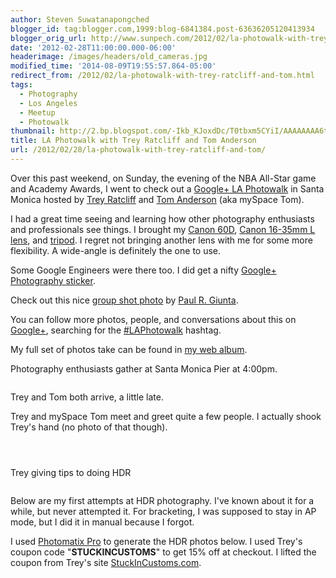 ```yaml
---
author: Steven Suwatanapongched
blogger_id: tag:blogger.com,1999:blog-6841384.post-63636205120413934
blogger_orig_url: http://www.sunpech.com/2012/02/la-photowalk-with-trey-ratcliff-and-tom.html
date: '2012-02-28T11:00:00.000-06:00'
headerimage: /images/headers/old_cameras.jpg
modified_time: '2014-08-09T19:55:57.864-05:00'
redirect_from: /2012/02/la-photowalk-with-trey-ratcliff-and-tom.html
tags:
  - Photography
  - Los Angeles
  - Meetup
  - Photowalk
thumbnail: http://2.bp.blogspot.com/-Ikb_KJoxdDc/T0tbxm5CYiI/AAAAAAAA6tQ/54DmXWcT1tE/s600/2012-02-26+at+16-18-14.jpg
title: LA Photowalk with Trey Ratcliff and Tom Anderson
url: /2012/02/28/la-photowalk-with-trey-ratcliff-and-tom/
---
```



Over this past weekend, on Sunday, the evening of the NBA All-Star game and Academy Awards, I went to check out a <a href="https://plus.google.com/105237212888595777019/posts/ioZin6Dh4t5">Google+  LA Photowalk</a> in Santa Monica hosted by <a href="https://plus.google.com/105237212888595777019/posts">Trey Ratcliff</a> and <a href="https://plus.google.com/112063946124358686266/posts">Tom Anderson</a> (aka mySpace Tom).

I had a great time seeing and learning how other photography enthusiasts and professionals see things. I brought my <a href="http://www.amazon.com/gp/product/B0040JHVCC/ref=as_li_ss_tl?ie=UTF8&amp;tag=sunpech-20&amp;linkCode=as2&amp;camp=1789&amp;creative=390957&amp;creativeASIN=B0040JHVCC">Canon 60D</a>, <a href="http://www.amazon.com/gp/product/B000NP46K2/ref=as_li_ss_tl?ie=UTF8&amp;tag=sunpech-20&amp;linkCode=as2&amp;camp=1789&amp;creative=390957&amp;creativeASIN=B000NP46K2">Canon 16-35mm L lens</a>, and <a href="http://www.amazon.com/gp/product/B001D60LG8/ref=as_li_ss_tl?ie=UTF8&amp;tag=sunpech-20&amp;linkCode=as2&amp;camp=1789&amp;creative=390957&amp;creativeASIN=B001D60LG8">tripod</a>. I regret not bringing another lens with me for some more flexibility. A wide-angle is definitely the one to use.

Some Google Engineers were there too. I did get a nifty <a href="https://plus.google.com/photos/101693597219413173200/albums/posts/5713951323127012082">Google+ Photography sticker</a>.

Check out this nice <a href="https://plus.google.com/116197193480724162859/posts/QmSj5kbscBr">group shot photo</a> by <a href="https://plus.google.com/116197193480724162859/posts">Paul R. Giunta</a>.

You can follow more photos, people, and conversations about this on <a href="http://plus.google.com/">Google+</a>, searching for the <a href="https://plus.google.com/s/%23LAPhotowalk">#LAPhotowalk</a> hashtag.

My full set of photos take can be found in <a href="https://picasaweb.google.com/101693597219413173200/2012LAPhotowalkWithTreyRatcliffAndTomAnderson">my web album</a>.

Photography enthusiasts gather at Santa Monica Pier at 4:00pm.

<a href="http://2.bp.blogspot.com/-Ikb_KJoxdDc/T0tbxm5CYiI/AAAAAAAA6tQ/54DmXWcT1tE/s600/2012-02-26+at+16-18-14.jpg" alt="" ><img   border="0" src="http://2.bp.blogspot.com/-Ikb_KJoxdDc/T0tbxm5CYiI/AAAAAAAA6tQ/54DmXWcT1tE/s400/2012-02-26+at+16-18-14.jpg" alt=""   /></a>

Trey and Tom both arrive, a little late.
<a href="http://2.bp.blogspot.com/-qu3Z324Rzg0/T0tb_PPb4DI/AAAAAAAA6vQ/fBD6jywwz7E/s600/2012-02-26+at+16-32-42.jpg" alt=""  style="text-align: center;"><img   border="0" src="http://2.bp.blogspot.com/-qu3Z324Rzg0/T0tb_PPb4DI/AAAAAAAA6vQ/fBD6jywwz7E/s400/2012-02-26+at+16-32-42.jpg" alt=""   /></a>

Trey and mySpace Tom meet and greet quite a few people. I actually shook Trey's hand (no photo of that though).
<a href="http://1.bp.blogspot.com/-0V1jaMyFb0w/T0tcHdVwlHI/AAAAAAAA6wY/GCDHSdHJDKQ/s600/2012-02-26+at+16-33-35.jpg" alt=""  style="text-align: center;"><img   border="0" src="http://1.bp.blogspot.com/-0V1jaMyFb0w/T0tcHdVwlHI/AAAAAAAA6wY/GCDHSdHJDKQ/s400/2012-02-26+at+16-33-35.jpg" alt=""   /></a>

<a href="http://2.bp.blogspot.com/-EjPrmW9aDFI/T0tcIH9GG6I/AAAAAAAA6xw/h0xfA6xXd3U/s600/2012-02-26+at+16-33-38.jpg" alt="" ><img   border="0" src="http://2.bp.blogspot.com/-EjPrmW9aDFI/T0tcIH9GG6I/AAAAAAAA6xw/h0xfA6xXd3U/s400/2012-02-26+at+16-33-38.jpg" alt=""   /></a>

<a href="http://1.bp.blogspot.com/-GZdEd82luIc/T0tcSlS5DnI/AAAAAAAA6yQ/TDcsqi8BXs0/s600/2012-02-26+at+16-49-21.jpg" alt=""  style="text-align: center;"><img   border="0" src="http://1.bp.blogspot.com/-GZdEd82luIc/T0tcSlS5DnI/AAAAAAAA6yQ/TDcsqi8BXs0/s400/2012-02-26+at+16-49-21.jpg" alt=""   /></a>

<a href="http://1.bp.blogspot.com/-2A05DylRplQ/T0tcUcKzfNI/AAAAAAAA6yg/xTW_DCXQNRI/s600/2012-02-26+at+16-51-13.jpg" alt=""  style="text-align: center;"><img   border="0" src="http://1.bp.blogspot.com/-2A05DylRplQ/T0tcUcKzfNI/AAAAAAAA6yg/xTW_DCXQNRI/s400/2012-02-26+at+16-51-13.jpg" alt=""   /></a>

Trey giving tips to doing HDR
<a href="http://3.bp.blogspot.com/-ONImxVSE4v4/T0tcgnMiV1I/AAAAAAAA60Q/dV3otpmBztg/s600/2012-02-26+at+17-06-52.jpg" alt=""  style="text-align: center;"><img   border="0" src="http://3.bp.blogspot.com/-ONImxVSE4v4/T0tcgnMiV1I/AAAAAAAA60Q/dV3otpmBztg/s400/2012-02-26+at+17-06-52.jpg" alt=""   /></a>

<a href="http://4.bp.blogspot.com/-_Ftw6WkyODg/T0tclqKTKlI/AAAAAAAA61Q/gRmzJ0iwP6o/s600/2012-02-26+at+17-39-22.jpg" alt=""  style="text-align: center;"><img   border="0" src="http://4.bp.blogspot.com/-_Ftw6WkyODg/T0tclqKTKlI/AAAAAAAA61Q/gRmzJ0iwP6o/s400/2012-02-26+at+17-39-22.jpg" alt=""   /></a>

Below are my first attempts at HDR photography. I've known about it for a while, but never attempted it. For bracketing, I was supposed to stay in AP mode, but I did it in manual because I forgot.

I used <a href="http://www.hdrsoft.com/download.html">Photomatix Pro</a> to generate the HDR photos below. I used Trey's coupon code "<b>STUCKINCUSTOMS</b>" to get 15% off at checkout. I lifted the coupon from Trey's site <a href="http://www.stuckincustoms.com/">StuckInCustoms.com</a>.  

<a href="http://2.bp.blogspot.com/-zBO3sWfNx_c/T0tcn8_jiNI/AAAAAAAA61w/F__2EOVgagg/s600/2012-02-26+at+17-52-36.jpg" alt=""><img   border="0" src="http://2.bp.blogspot.com/-zBO3sWfNx_c/T0tcn8_jiNI/AAAAAAAA61w/F__2EOVgagg/s400/2012-02-26+at+17-52-36.jpg" alt=""   /></a>

<a href="http://1.bp.blogspot.com/-pJJVYaYx06A/T0tcrX3SlqI/AAAAAAAA62Y/j0NWharfgDQ/s600/2012-02-26+at+18-04-36.jpg" alt=""><img   border="0" src="http://1.bp.blogspot.com/-pJJVYaYx06A/T0tcrX3SlqI/AAAAAAAA62Y/j0NWharfgDQ/s400/2012-02-26+at+18-04-36.jpg" alt=""   /></a>

<a href="http://3.bp.blogspot.com/-uIdK86p03Wg/T0tcuvoxOBI/AAAAAAAA63A/zEixf-ykYFY/s600/2012-02-26+at+18-11-43.jpg" alt=""><img   border="0" src="http://3.bp.blogspot.com/-uIdK86p03Wg/T0tcuvoxOBI/AAAAAAAA63A/zEixf-ykYFY/s400/2012-02-26+at+18-11-43.jpg" alt=""   /></a>

<a href="http://1.bp.blogspot.com/-KpSm4Mklydw/T0tcvdOrBiI/AAAAAAAA63I/Wf-z_2jLlqI/s600/2012-02-26+at+18-27-34.jpg" alt=""><img   border="0" src="http://1.bp.blogspot.com/-KpSm4Mklydw/T0tcvdOrBiI/AAAAAAAA63I/Wf-z_2jLlqI/s400/2012-02-26+at+18-27-34.jpg" alt=""   /></a>

<a href="http://2.bp.blogspot.com/-43AOHFTn_V8/T0tc2Eo9v6I/AAAAAAAA64I/C75WC5e4jck/s600/2012-02-26+at+18-48-58.jpg" alt=""><img   border="0" src="http://2.bp.blogspot.com/-43AOHFTn_V8/T0tc2Eo9v6I/AAAAAAAA64I/C75WC5e4jck/s400/2012-02-26+at+18-48-58.jpg" alt=""   /></a>